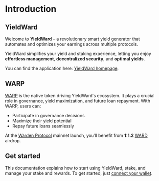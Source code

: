 ﻿---
sidebar_position: 1
id: home-doc
slug: /
---

# Introduction

## YieldWard

Welcome to **YieldWard** – a revolutionary smart yield generator that automates and optimizes your earnings across multiple protocols.

YieldWard simplifies your yield and staking experience, letting you enjoy **effortless management**, **decentralized security**, and **optimal yields**.

You can find the application here: [YieldWard homepage](https://yieldward.com).

## WARP

[WARP](https://docs.wardenprotocol.org/tokens/warp-token/warp) is the native token driving YieldWard's ecosystem. It plays a crucial role in governance, yield maximization, and future loan repayment. With WARP, users can:

- Participate in governance decisions
- Maximize their yield potential
- Repay future loans seamlessly

At the [Warden Protocol](https://wardenprotocol.org) mainnet launch, you'll benefit from **1:1.2** [WARD](https://docs.wardenprotocol.org/tokens/ward-token/ward) airdrop.

## Get started

This documentation explains how to start using YieldWard, stake, and manage your stake and rewards. To get started, just [connect your wallet](connect-your-wallet).